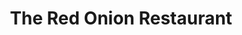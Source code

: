 ---
layout: post
title: The Red Onion Restaurant
location: Southern California
tags:
- signs
thumb: /images/portfolio/the-red-onion.jpg
images: 
- /images/portfolio/the-red-onion.jpg
imgurl:
---
